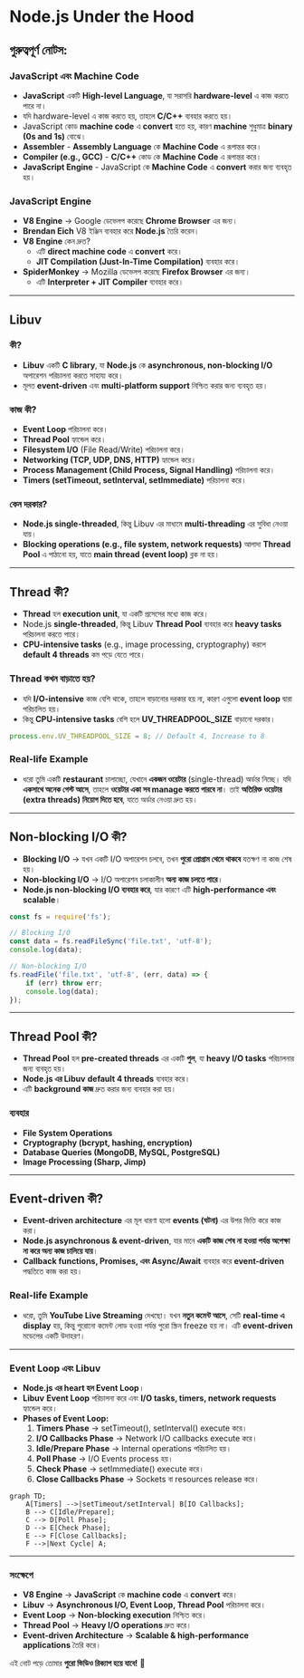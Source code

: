 # Node.js Under the Hood

## গুরুত্বপূর্ণ নোটস:

### JavaScript এবং Machine Code
- **JavaScript** একটি **High-level Language**, যা সরাসরি **hardware-level** এ কাজ করতে পারে না। 
- যদি hardware-level এ কাজ করতে হয়, তাহলে **C/C++** ব্যবহার করতে হয়।
- JavaScript কোড **machine code** এ **convert** হতে হয়, কারণ **machine** শুধুমাত্র **binary (0s and 1s)** বোঝে।
- **Assembler** - **Assembly Language** কে **Machine Code** এ রূপান্তর করে।
- **Compiler (e.g., GCC)** - **C/C++** কোড কে **Machine Code** এ রূপান্তর করে।
- **JavaScript Engine** - JavaScript কে **Machine Code** এ **convert** করার জন্য ব্যবহৃত হয়।

### JavaScript Engine
- **V8 Engine** → Google ডেভেলপ করেছে **Chrome Browser** এর জন্য।
- **Brendan Eich** V8 ইঞ্জিন ব্যবহার করে **Node.js** তৈরি করেন।
- **V8 Engine** কেন দ্রুত?
  - এটি **direct machine code** এ **convert** করে।
  - **JIT Compilation (Just-In-Time Compilation)** ব্যবহার করে।
- **SpiderMonkey** → Mozilla ডেভেলপ করেছে **Firefox Browser** এর জন্য।
  - এটি **Interpreter + JIT Compiler** ব্যবহার করে।

---

## Libuv

### কী?
- **Libuv** একটি **C library**, যা **Node.js** কে **asynchronous, non-blocking I/O** অপারেশন পরিচালনা করতে সাহায্য করে।
- মূলত **event-driven** এবং **multi-platform support** নিশ্চিত করার জন্য ব্যবহৃত হয়।

### কাজ কী?
- **Event Loop** পরিচালনা করে।
- **Thread Pool** হ্যান্ডেল করে।
- **Filesystem I/O** (File Read/Write) পরিচালনা করে।
- **Networking (TCP, UDP, DNS, HTTP)** হ্যান্ডেল করে।
- **Process Management (Child Process, Signal Handling)** পরিচালনা করে।
- **Timers (setTimeout, setInterval, setImmediate)** পরিচালনা করে।

### কেন দরকার?
- **Node.js single-threaded**, কিন্তু Libuv এর মাধ্যমে **multi-threading** এর সুবিধা নেওয়া যায়।
- **Blocking operations (e.g., file system, network requests)** আলাদা **Thread Pool** এ পাঠানো হয়, যাতে **main thread (event loop)** ব্লক না হয়।

---

## Thread কী?
- **Thread** হল **execution unit**, যা একটি প্রসেসের মধ্যে কাজ করে।
- Node.js **single-threaded**, কিন্তু Libuv **Thread Pool** ব্যবহার করে **heavy tasks** পরিচালনা করতে পারে।
- **CPU-intensive tasks** (e.g., image processing, cryptography) করলে **default 4 threads** কম পড়ে যেতে পারে।

### Thread কখন বাড়াতে হয়?
- যদি **I/O-intensive** কাজ বেশি থাকে, তাহলে বাড়ানোর দরকার হয় না, কারণ এগুলো **event loop** দ্বারা পরিচালিত হয়।
- কিন্তু **CPU-intensive tasks** বেশি হলে **UV_THREADPOOL_SIZE** বাড়ানো দরকার।

```js
process.env.UV_THREADPOOL_SIZE = 8; // Default 4, Increase to 8
```

### Real-life Example
- ধরো তুমি একটি **restaurant** চালাচ্ছো, যেখানে **একজন ওয়েটার** (single-thread) অর্ডার নিচ্ছে। যদি **একসাথে অনেক গেস্ট আসে**, তাহলে **ওয়েটার একা সব manage করতে পারবে না**। তাই **অতিরিক্ত ওয়েটার (extra threads) নিয়োগ দিতে হবে**, যাতে অর্ডার নেওয়া দ্রুত হয়।

---

## Non-blocking I/O কী?
- **Blocking I/O** → যখন একটি I/O অপারেশন চলবে, তখন **পুরো প্রোগ্রাম থেমে থাকবে** যতক্ষণ না কাজ শেষ হয়।
- **Non-blocking I/O** → I/O অপারেশন চলাকালীন **অন্য কাজ চলতে পারে**।
- **Node.js non-blocking I/O ব্যবহার করে**, যার কারণে এটি **high-performance এবং scalable**।

```js
const fs = require('fs');

// Blocking I/O
const data = fs.readFileSync('file.txt', 'utf-8');
console.log(data);

// Non-blocking I/O
fs.readFile('file.txt', 'utf-8', (err, data) => {
    if (err) throw err;
    console.log(data);
});
```

---

## Thread Pool কী?
- **Thread Pool** হল **pre-created threads** এর একটি **পুল**, যা **heavy I/O tasks** পরিচালনার জন্য ব্যবহৃত হয়।
- **Node.js এর Libuv** **default 4 threads** ব্যবহার করে।
- এটি **background কাজ** দ্রুত করার জন্য ব্যবহার করা হয়।

### ব্যবহার
- **File System Operations**
- **Cryptography (bcrypt, hashing, encryption)**
- **Database Queries (MongoDB, MySQL, PostgreSQL)**
- **Image Processing (Sharp, Jimp)**

---

## Event-driven কী?
- **Event-driven architecture** এর মূল ধারণা হলো **events (ঘটনা)** এর উপর ভিত্তি করে কাজ করা।
- **Node.js asynchronous & event-driven**, যার মানে **একটি কাজ শেষ না হওয়া পর্যন্ত অপেক্ষা না করে অন্য কাজ চালিয়ে যায়**।
- **Callback functions, Promises, এবং Async/Await** ব্যবহার করে **event-driven** পদ্ধতিতে কাজ করা হয়।

### Real-life Example
- ধরো, তুমি **YouTube Live Streaming** দেখছো। যখন **নতুন কমেন্ট আসে**, সেটি **real-time এ display** হয়, কিন্তু পুরোনো কমেন্ট লোড হওয়া পর্যন্ত পুরো স্ক্রিন freeze হয় না। এটি **event-driven** মডেলের একটি উদাহরণ।

---

### Event Loop এবং Libuv
- **Node.js এর heart হল Event Loop**।
- **Libuv** **Event Loop** পরিচালনা করে এবং **I/O tasks, timers, network requests** হ্যান্ডেল করে।
- **Phases of Event Loop:**
  1. **Timers Phase** → setTimeout(), setInterval() execute করে।
  2. **I/O Callbacks Phase** → Network I/O callbacks execute করে।
  3. **Idle/Prepare Phase** → Internal operations পরিচালিত হয়।
  4. **Poll Phase** → I/O Events process হয়।
  5. **Check Phase** → setImmediate() execute করে।
  6. **Close Callbacks Phase** → Sockets বা resources release করে।

```mermaid
graph TD;
    A[Timers] -->|setTimeout/setInterval| B[IO Callbacks];
    B --> C[Idle/Prepare];
    C --> D[Poll Phase];
    D --> E[Check Phase];
    E --> F[Close Callbacks];
    F -->|Next Cycle| A;
```

---

### সংক্ষেপে
- **V8 Engine** → **JavaScript** কে **machine code** এ **convert** করে।
- **Libuv** → **Asynchronous I/O, Event Loop, Thread Pool** পরিচালনা করে।
- **Event Loop** → **Non-blocking execution** নিশ্চিত করে।
- **Thread Pool** → **Heavy I/O operations** দ্রুত করে।
- **Event-driven Architecture** → **Scalable & high-performance applications** তৈরি করে।

এই নোট পড়ে তোমার **পুরো ভিডিও রিক্যাপ হয়ে যাবে!** 🚀
